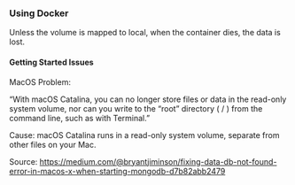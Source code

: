 ### Using Docker

Unless the volume is mapped to local, when the container dies, the data is lost.

#### Getting Started Issues

MacOS Problem:

“With macOS Catalina, you can no longer store files or
 data in the read-only system volume, nor can you write
  to the “root” directory ( / ) from the command line, 
  such as with Terminal.”

Cause: macOS Catalina runs in a read-only system volume, separate from other files on your Mac. 
 
Source: https://medium.com/@bryantjiminson/fixing-data-db-not-found-error-in-macos-x-when-starting-mongodb-d7b82abb2479
